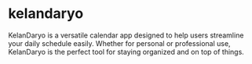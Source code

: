 # kelandaryo
KelanDaryo is a versatile calendar app designed to help users streamline your daily schedule easily. Whether for personal or professional use, KelanDaryo is the perfect tool for staying organized and on top of things.
